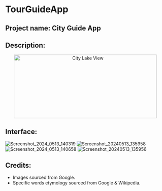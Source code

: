 # TourGuideApp

## Project name: City Guide App

## Description:

<p align="center">
  <img src="https://github.com/RB-93/TourGuideApp/blob/master/app-demo/bhopal_lake.jpg?raw=true" width="450" height="200" title="City Lake View">
</p>

## Interface:
![Screenshot_2024_0513_140319](https://github.com/reddyy76/CityGuide-App/assets/116450596/b4e4a0b4-55eb-44b4-b7b4-3817dcb2e4cd)
![Screenshot_20240513_135958](https://github.com/reddyy76/CityGuide-App/assets/116450596/37d002b1-cb4e-4e13-9730-63982c0cf650)
![Screenshot_2024_0513_140658](https://github.com/reddyy76/CityGuide-App/assets/116450596/0a11ce16-4deb-43a5-b483-df765416be37)
![Screenshot_20240513_135956](https://github.com/reddyy76/CityGuide-App/assets/116450596/17df1628-2df2-484b-b22f-2027a6e41ffa)

## Credits:

* Images sourced from Google.
* Specific words etymology sourced from Google & Wikipedia.
